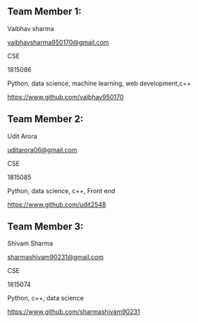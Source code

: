 ##

## Team Member 1:

Vaibhav sharma

vaibhavsharma950170@gmail.com

CSE

1815086

Python, data science, machine learning, web development,c++

https://www.github.com/vaibhav950170

##

## Team Member 2:

Udit Arora

uditarora06@gmail.com

CSE

1815085

Python, data science, c++, Front end

https://www.github.com/udit2548

##

## Team Member 3:

Shivam Sharma

sharmashivam90231@gmail.com

CSE

1815074

Python, c++, data science

https://www.github.com/sharmashivam90231


